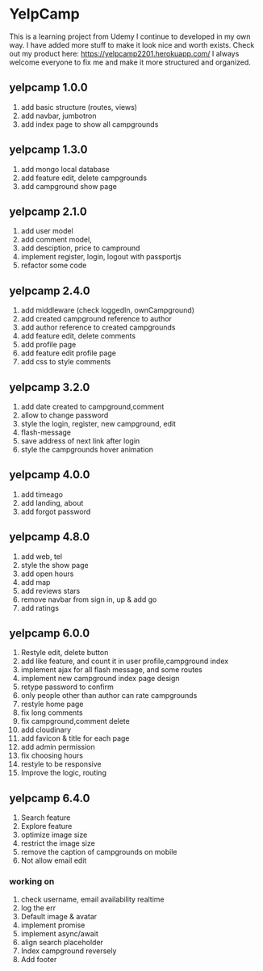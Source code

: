 # YelpCamp
This is a learning project from Udemy I continue to developed in my own way. I have added more stuff to make it look nice and worth exists.
Check out my product here:
https://yelpcamp2201.herokuapp.com/
I always welcome everyone to fix me and make it more structured and organized.

## yelpcamp 1.0.0
1. add basic structure (routes, views)
2. add navbar, jumbotron
3. add index page to show all campgrounds

## yelpcamp 1.3.0
1. add mongo local database
2. add feature edit, delete campgrounds
3. add campground show page

## yelpcamp 2.1.0
1. add user model
2. add comment model,
3. add desciption, price to campround
4. implement register, login, logout with passportjs
5. refactor some code

## yelpcamp 2.4.0
1. add middleware (check loggedIn, ownCampground)
2. add created campground reference to author
3. add author reference to created campgrounds
4. add feature edit, delete comments
5. add profile page
6. add feature edit profile page
6. add css to style comments

## yelpcamp 3.2.0
1. add date created to campground,comment
2. allow to change password
3. style the login, register, new campground, edit
4. flash-message
5. save address of next link after login
6. style the campgrounds hover animation 

## yelpcamp 4.0.0
1. add timeago
2. add landing, about
3. add forgot password

## yelpcamp 4.8.0
1. add web, tel
2. style the show page
3. add open hours
4. add map
5. add reviews stars
6. remove navbar from sign in, up & add go
7. add ratings

## yelpcamp 6.0.0
1. Restyle edit, delete button
2. add like feature, and count it in user profile,campground index
3. implement ajax for all flash message, and some routes
4. implement new campground index page design
5. retype password to confirm
6. only people other than author can rate campgrounds
7. restyle home page
8. fix long comments
9. fix campground,comment delete
10. add cloudinary
11. add favicon & title for each page
12. add admin permission
13. fix choosing hours
14. restyle to be responsive
15. Improve the logic, routing

## yelpcamp 6.4.0
1. Search feature
2. Explore feature
3. optimize image size
4. restrict the image size
5. remove the caption of campgrounds on mobile
6. Not allow email edit

### working on
1. check username, email availability realtime
3. log the err
4. Default image & avatar
8. implement promise
9. implement async/await
12. align search placeholder
13. Index campground reversely
14. Add footer

